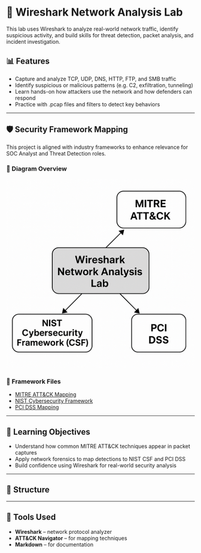 # 🧪 Wireshark Network Analysis Lab

This lab uses Wireshark to analyze real-world network traffic, identify suspicious activity, and build skills for threat detection, packet analysis, and incident investigation.

## 📊 Features

- Capture and analyze TCP, UDP, DNS, HTTP, FTP, and SMB traffic
- Identify suspicious or malicious patterns (e.g. C2, exfiltration, tunneling)
- Learn hands-on how attackers use the network and how defenders can respond
- Practice with .pcap files and filters to detect key behaviors

---

## 🛡️ Security Framework Mapping

This project is aligned with industry frameworks to enhance relevance for SOC Analyst and Threat Detection roles.

### 📌 Diagram Overview

<img src="framework_mapping_diagram.png" alt="Framework Mapping Diagram" width="600"/>

### 🔗 Framework Files

- [MITRE ATT&CK Mapping](./MITRE_ATT&CK_Mapping.md)
- [NIST Cybersecurity Framework](./NIST_CSF_Mapping.md)
- [PCI DSS Mapping](./PCI_DSS_Mapping.md)

---

## 🧠 Learning Objectives

- Understand how common MITRE ATT&CK techniques appear in packet captures
- Apply network forensics to map detections to NIST CSF and PCI DSS
- Build confidence using Wireshark for real-world security analysis

---

## 📂 Structure
---

## 🔧 Tools Used

- **Wireshark** – network protocol analyzer
- **ATT&CK Navigator** – for mapping techniques
- **Markdown** – for documentation
